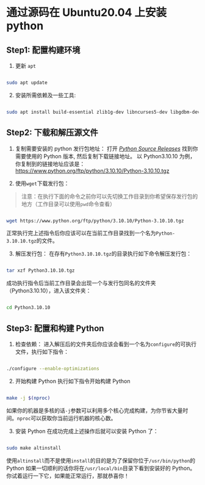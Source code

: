 
# 通过源码在 Ubuntu20.04 上安装 python

## Step1: 配置构建环境

1. 更新 `apt`
```bash

sudo apt update

```

2. 安装所需依赖及一些工具:
```bash

sudo apt install build-essential zlib1g-dev libncurses5-dev libgdbm-dev libnss3-dev libssl-dev libreadline-dev libffi-dev libsqlite3-dev wget libbz2-dev pkg-config

```
## Step2: 下载和解压源文件

1. 复制需要安装的 python 发行包地址：
打开 *[Python Source Releases](https://www.python.org/downloads/source/)* 找到你需要使用的 Python 版本, 然后复制下载链接地址。
以 Python3.10.10 为例，你复制到的链接地址应该是：https://www.python.org/ftp/python/3.10.10/Python-3.10.10.tgz

2. 使用`wget`下载发行包：
> 注意：在执行下面的命令之前你可以先切换工作目录到你希望保存发行包的地方（工作目录可以使用`pwd`命令查看）

```bash

wget https://www.python.org/ftp/python/3.10.10/Python-3.10.10.tgz

```
正常执行完上述指令后你应该可以在当前工作目录找到一个名为`Python-3.10.10.tgz`的文件。

3. 解压发行包：
在存有`Python3.10.10.tgz`的目录执行如下命令解压发行包：
```bash

tar xzf Python3.10.10.tgz

```
成功执行指令后当前工作目录会出现一个与发行包同名的文件夹（Python3.10.10），进入该文件夹：
```bash

cd Python3.10.10

```

## Step3: 配置和构建 Python
1. 检查依赖：
进入解压后的文件夹后你应该会看到一个名为`configure`的可执行文件，执行如下指令：
```bash

./configure --enable-optimizations

```

2. 开始构建 Python
执行如下指令开始构建 Python
```bash

make -j $(nproc)

```
如果你的机器是多核的话`-j`参数可以利用多个核心完成构建，为你节省大量时间。`nproc`可以获取你当前运行机器的核心数。

3. 安装 Python
在成功完成上述操作后就可以安装 Python 了：
```bash

sudo make altinstall

```
使用`altinstall`而不是使用`install`的目的是为了保留你位于`/usr/bin/python`的 Python
如果一切顺利的话你将在`/usr/local/bin`目录下看到安装好的 Python。
你试着运行一下它，如果能正常运行，那就恭喜你！
